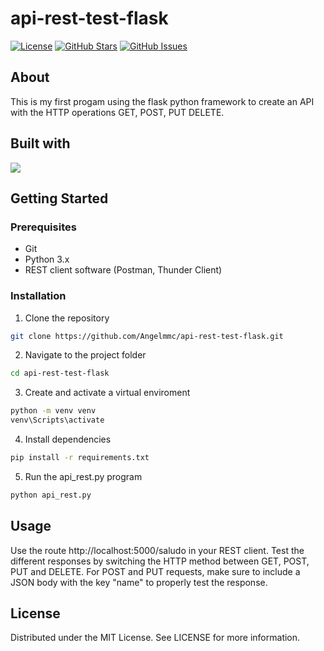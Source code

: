 # api-rest-test-flask

[![License](https://img.shields.io/badge/license-MIT-blue.svg)](LICENSE)
[![GitHub Stars](https://img.shields.io/github/stars/Angelmmc/api-rest-test-flask.svg)](https://github.com/Angelmmc/api-rest-test-flask/stargazers)
[![GitHub Issues](https://img.shields.io/github/issues/Angelmmc/api-rest-test-flask.svg)](https://github.com/Angelmmc/api-rest-test-flask/issues)

## About 
This is my first progam using the flask python framework to create an API with the HTTP operations GET, POST, PUT DELETE.

## Built with
<img src="https://img.shields.io/badge/Flask-000000?style=for-the-badge&logo=flask&logoColor=white"/>

##  Getting Started

### Prerequisites
- Git
- Python 3.x
- REST client software (Postman, Thunder Client)

###  Installation

1. Clone the repository
```bash
git clone https://github.com/Angelmmc/api-rest-test-flask.git
```
2. Navigate to the project folder
```bash
cd api-rest-test-flask
```

3. Create and activate a virtual enviroment
```bash
python -m venv venv
venv\Scripts\activate
```

4. Install dependencies
```bash
pip install -r requirements.txt
```

5. Run the api_rest.py program
```bash
python api_rest.py
```

## Usage

Use the route http://localhost:5000/saludo in your REST client. Test the different responses by switching the HTTP method between GET, POST, PUT and DELETE. For POST and PUT requests, make sure to include a JSON body with the key "name" to properly test the response.

## License
Distributed under the MIT License. See LICENSE for more information.

